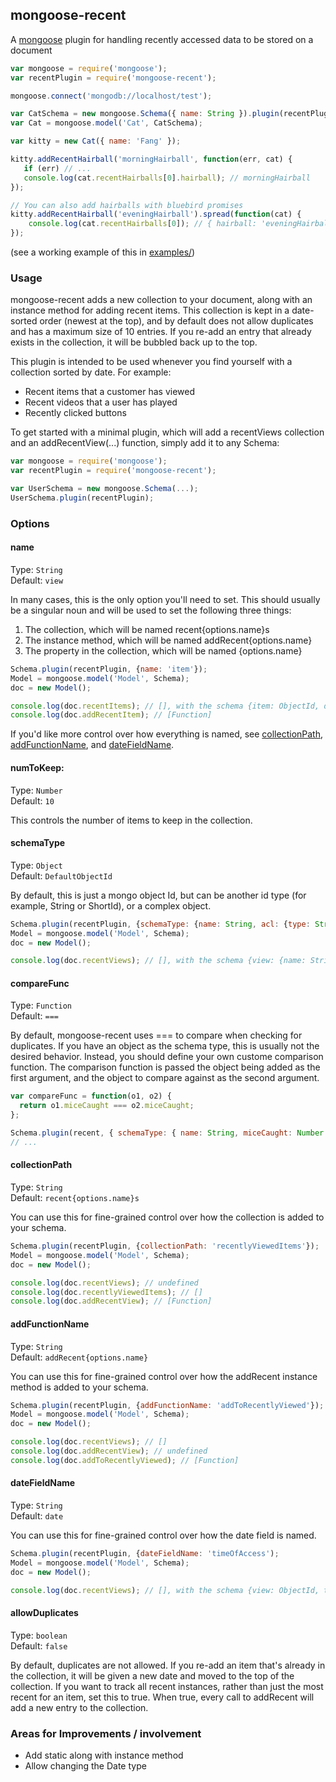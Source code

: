 ## mongoose-recent

A [mongoose](http://mongoosejs.com/) plugin for handling recently accessed data to be stored on a document

```javascript
var mongoose = require('mongoose');
var recentPlugin = require('mongoose-recent');

mongoose.connect('mongodb://localhost/test');

var CatSchema = new mongoose.Schema({ name: String }).plugin(recentPlugin, {name: 'hairball', schemaType: String});
var Cat = mongoose.model('Cat', CatSchema);

var kitty = new Cat({ name: 'Fang' });

kitty.addRecentHairball('morningHairball', function(err, cat) {
   if (err) // ...
   console.log(cat.recentHairballs[0].hairball); // morningHairball 
});

// You can also add hairballs with bluebird promises
kitty.addRecentHairball('eveningHairball').spread(function(cat) {
    console.log(cat.recentHairballs[0]); // { hairball: 'eveningHairball', date: Tue May 05 2015 10:17:53 }
});
```
(see a working example of this in [examples/](../blob/master/examples/))

### Usage
mongoose-recent adds a new collection to your document, along with an instance method for adding recent items. This collection is kept in a date-sorted order (newest at the top), and by default does not allow duplicates and has a maximum size of 10 entries. If you re-add an entry that already exists in the collection, it will be bubbled back up to the top.

This plugin is intended to be used whenever you find yourself with a collection sorted by date. For example:
* Recent items that a customer has viewed
* Recent videos that a user has played
* Recently clicked buttons

To get started with a minimal plugin, which will add a recentViews collection and an addRecentView(...) function, simply add it to any Schema:

```javascript
var mongoose = require('mongoose');
var recentPlugin = require('mongoose-recent');

var UserSchema = new mongoose.Schema(...);
UserSchema.plugin(recentPlugin);
```

### Options
#### name
Type: `String`<br/>
Default: `view`

In many cases, this is the only option you'll need to set. This should usually be a singular noun and will be used to set the following three things:
1. The collection, which will be named recent{options.name}s
2. The instance method, which will be named addRecent{options.name}
3. The property in the collection, which will be named {options.name}

```javascript
Schema.plugin(recentPlugin, {name: 'item'});
Model = mongoose.model('Model', Schema);
doc = new Model();

console.log(doc.recentItems); // [], with the schema {item: ObjectId, date: Date}
console.log(doc.addRecentItem); // [Function]
```

If you'd like more control over how everything is named, see [collectionPath](#collectionPath), [addFunctionName](#addFunctionName), and [dateFieldName](#dateFieldName).

#### numToKeep:
Type: `Number`<br/>
Default: `10`

This controls the number of items to keep in the collection.

#### schemaType
Type: `Object`<br/>
Default: `DefaultObjectId`

By default, this is just a mongo object Id, but can be another id type (for example, String or ShortId), or a complex object.

```javascript
Schema.plugin(recentPlugin, {schemaType: {name: String, acl: {type: String, 'default': 'user'});
Model = mongoose.model('Model', Schema);
doc = new Model();

console.log(doc.recentViews); // [], with the schema {view: {name: String, acl: {type: String, 'default': 'user'}, date: Date}
```

#### compareFunc
Type: `Function`<br/>
Default: `===`

By default, mongoose-recent uses === to compare when checking for duplicates. If you have an object as the schema type, this is usually not the desired behavior. Instead, you should define your own custome comparison function. The comparison function is passed the object being added as the first argument, and the object to compare against as the second argument.

```javascript
var compareFunc = function(o1, o2) {
  return o1.miceCaught === o2.miceCaught;
};

Schema.plugin(recent, { schemaType: { name: String, miceCaught: Number }, compareFunc: compareFunc } );
// ...
```

#### collectionPath
Type: `String`<br/>
Default: `recent{options.name}s`

You can use this for fine-grained control over how the collection is added to your schema.

```javascript
Schema.plugin(recentPlugin, {collectionPath: 'recentlyViewedItems'});
Model = mongoose.model('Model', Schema);
doc = new Model();

console.log(doc.recentViews); // undefined
console.log(doc.recentlyViewedItems); // []
console.log(doc.addRecentView); // [Function]
```

#### addFunctionName
Type: `String`<br/>
Default: `addRecent{options.name}`

You can use this for fine-grained control over how the addRecent instance method is added to your schema.

```javascript
Schema.plugin(recentPlugin, {addFunctionName: 'addToRecentlyViewed'});
Model = mongoose.model('Model', Schema);
doc = new Model();

console.log(doc.recentViews); // []
console.log(doc.addRecentView); // undefined
console.log(doc.addToRecentlyViewed); // [Function]
```

#### dateFieldName
Type: `String`<br/>
Default: `date`

You can use this for fine-grained control over how the date field is named.

```javascript
Schema.plugin(recentPlugin, {dateFieldName: 'timeOfAccess');
Model = mongoose.model('Model', Schema);
doc = new Model();

console.log(doc.recentViews); // [], with the schema {view: ObjectId, timeOfAccess: Date}
```

#### allowDuplicates
Type: `boolean`<br/>
Default: `false`

By default, duplicates are not allowed. If you re-add an item that's already in the collection, it will be given a new date and moved to the top of the collection. If you want to track all recent instances, rather than just the most recent for an item, set this to true. When true, every call to addRecent will add a new entry to the collection.

### Areas for Improvements / involvement
* Add static along with instance method
* Allow changing the Date type
